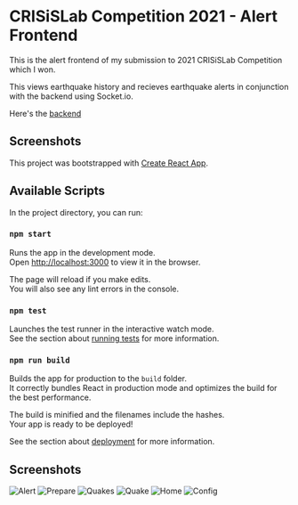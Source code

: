 # CRISiSLab Competition 2021 - Alert Frontend

This is the alert frontend of my submission to 2021 CRISiSLab Competition which
I won.

This views earthquake history and recieves earthquake alerts in conjunction with
the backend using Socket.io.

Here's the [backend](https://github.com/ben476/crisislab-competition-backend)

## Screenshots

This project was bootstrapped with
[Create React App](https://github.com/facebook/create-react-app).

## Available Scripts

In the project directory, you can run:

### `npm start`

Runs the app in the development mode.\
Open [http://localhost:3000](http://localhost:3000) to view it in the browser.

The page will reload if you make edits.\
You will also see any lint errors in the console.

### `npm test`

Launches the test runner in the interactive watch mode.\
See the section about
[running tests](https://facebook.github.io/create-react-app/docs/running-tests)
for more information.

### `npm run build`

Builds the app for production to the `build` folder.\
It correctly bundles React in production mode and optimizes the build for the
best performance.

The build is minified and the filenames include the hashes.\
Your app is ready to be deployed!

See the section about
[deployment](https://facebook.github.io/create-react-app/docs/deployment) for
more information.

## Screenshots

![Alert](screenshots/alert.png) ![Prepare](screenshots/prepare.png)
![Quakes](screenshots/quakes.png) ![Quake](screenshots/quake.png)
![Home](screenshots/home.png) ![Config](screenshots/after.png)

